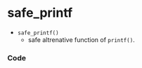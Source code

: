 # safe_printf

- `safe_printf()`
   -  safe altrenative function of `printf()`.

### Code

```cpp

```
